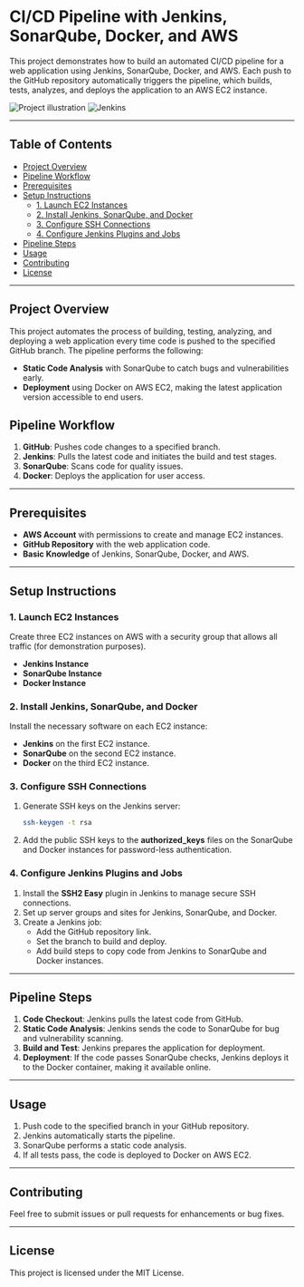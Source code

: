 
# CI/CD Pipeline with Jenkins, SonarQube, Docker, and AWS

This project demonstrates how to build an automated CI/CD pipeline for a web application using Jenkins, SonarQube, Docker, and AWS. Each push to the GitHub repository automatically triggers the pipeline, which builds, tests, analyzes, and deploys the application to an AWS EC2 instance.

![Project illustration](https://github.com/user-attachments/assets/442613de-5ffc-4649-ae1d-787c929827c0)
![Jenkins](https://github.com/user-attachments/assets/41eea021-f41c-487c-888a-1bc7b71c94f2)


---

## Table of Contents
- [Project Overview](#project-overview)
- [Pipeline Workflow](#pipeline-workflow)
- [Prerequisites](#prerequisites)
- [Setup Instructions](#setup-instructions)
  - [1. Launch EC2 Instances](#1-launch-ec2-instances)
  - [2. Install Jenkins, SonarQube, and Docker](#2-install-jenkins-sonarqube-and-docker)
  - [3. Configure SSH Connections](#3-configure-ssh-connections)
  - [4. Configure Jenkins Plugins and Jobs](#4-configure-jenkins-plugins-and-jobs)
- [Pipeline Steps](#pipeline-steps)
- [Usage](#usage)
- [Contributing](#contributing)
- [License](#license)

---

## Project Overview

This project automates the process of building, testing, analyzing, and deploying a web application every time code is pushed to the specified GitHub branch. The pipeline performs the following:

- **Static Code Analysis** with SonarQube to catch bugs and vulnerabilities early.
- **Deployment** using Docker on AWS EC2, making the latest application version accessible to end users.

## Pipeline Workflow

1. **GitHub**: Pushes code changes to a specified branch.
2. **Jenkins**: Pulls the latest code and initiates the build and test stages.
3. **SonarQube**: Scans code for quality issues.
4. **Docker**: Deploys the application for user access.

---

## Prerequisites

- **AWS Account** with permissions to create and manage EC2 instances.
- **GitHub Repository** with the web application code.
- **Basic Knowledge** of Jenkins, SonarQube, Docker, and AWS.

---

## Setup Instructions

### 1. Launch EC2 Instances

Create three EC2 instances on AWS with a security group that allows all traffic (for demonstration purposes).

- **Jenkins Instance**
- **SonarQube Instance**
- **Docker Instance**

### 2. Install Jenkins, SonarQube, and Docker

Install the necessary software on each EC2 instance:

- **Jenkins** on the first EC2 instance.
- **SonarQube** on the second EC2 instance.
- **Docker** on the third EC2 instance.

### 3. Configure SSH Connections

1. Generate SSH keys on the Jenkins server:
   ```bash
   ssh-keygen -t rsa
   ```
2. Add the public SSH keys to the **authorized_keys** files on the SonarQube and Docker instances for password-less authentication.

### 4. Configure Jenkins Plugins and Jobs

1. Install the **SSH2 Easy** plugin in Jenkins to manage secure SSH connections.
2. Set up server groups and sites for Jenkins, SonarQube, and Docker.
3. Create a Jenkins job:
   - Add the GitHub repository link.
   - Set the branch to build and deploy.
   - Add build steps to copy code from Jenkins to SonarQube and Docker instances.

---

## Pipeline Steps

1. **Code Checkout**: Jenkins pulls the latest code from GitHub.
2. **Static Code Analysis**: Jenkins sends the code to SonarQube for bug and vulnerability scanning.
3. **Build and Test**: Jenkins prepares the application for deployment.
4. **Deployment**: If the code passes SonarQube checks, Jenkins deploys it to the Docker container, making it available online.

---

## Usage

1. Push code to the specified branch in your GitHub repository.
2. Jenkins automatically starts the pipeline.
3. SonarQube performs a static code analysis.
4. If all tests pass, the code is deployed to Docker on AWS EC2.

---

## Contributing

Feel free to submit issues or pull requests for enhancements or bug fixes.

---

## License

This project is licensed under the MIT License.
